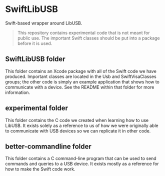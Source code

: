 SwiftLibUSB
===========

Swift-based wrapper around LibUSB.

> This repository contains experimental code that is not meant for public use.
> The important Swift classes should be put into a package before it is used.

SwiftLibUSB folder
------------------

This folder contains an Xcode package with all of the Swift code we have
produced. Important classes are located in the Usb and SwiftVisaClasses groups;
the other code is simply an example application that shows how to communicate
with a device. See the README within that folder for more information.

experimental folder
-------------------

This folder contains the C code we created when learning how to use LibUSB.
It exists solely as a reference to us of how we were originally able to
communicate with USB devices so we can replicate it in other code.

better-commandline folder
-------------------------

This folder contains a C command-line program that can be used to send commands
and queries to a USB device. It exists mostly as a reference for how to make
the Swift code work.



